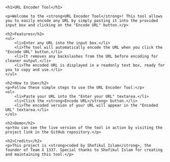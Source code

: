 
    <h1>URL Encoder Tool</h1>

    <p>Welcome to the <strong>URL Encoder Tool</strong>! This tool allows you to easily encode any URL by simply pasting it into the provided input box and clicking on the "Encode URL" button.</p>

    <h2>Features</h2>
    <ul>
        <li>Enter any URL into the input box.</li>
        <li>The tool will automatically encode the URL when you click the "Encode URL" button.</li>
        <li>It removes any backslashes from the URL before encoding for cleaner output.</li>
        <li>The encoded URL is displayed in a readonly text box, ready for you to copy and use.</li>
    </ul>

    <h2>How to Use</h2>
    <p>Follow these simple steps to use the URL Encoder Tool:</p>
    <ol>
        <li>Paste your URL into the "Enter your URL" textarea.</li>
        <li>Click the <strong>Encode URL</strong> button.</li>
        <li>The encoded version of your URL will appear in the "Encoded URL" textarea.</li>
    </ol>

    <h2>Demo</h2>
    <p>You can see the live version of the tool in action by visiting the project link in the GitHub repository.</p>

    <h2>Credits</h2>
    <p>This project is <strong>coded by Shofikul Islam</strong>, the founder of Team X 1337. Special thanks to Shofikul Islam for creating and maintaining this tool.</p>
